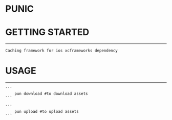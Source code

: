 # PUNIC


# GETTING STARTED
---
    Caching framework for ios xcframeworks dependency



# USAGE
---
    
    ```
        pun download #to download assets 
    ```
    
    ```
        pun upload #to upload assets 
    ```



